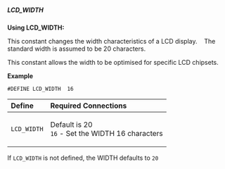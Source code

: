 <div class="section">

<div class="titlepage">

<div>

<div>

##### <span id="lcd_width"></span>LCD\_WIDTH

</div>

</div>

</div>

<span class="strong">**Using LCD\_WIDTH:**</span>

This constant changes the width characteristics of a LCD display.    The
standard width is assumed to be 20 characters.

This constant allows the width to be optimised for specific LCD
chipsets.

<span class="strong">**Example**</span>

``` literallayout
#DEFINE LCD_WIDTH  16
```

<div class="informaltable">

<table data-border="1">
<thead>
<tr class="header">
<th style="text-align: left;">Define</th>
<th style="text-align: left;">Required Connections</th>
</tr>
</thead>
<tbody>
<tr class="odd">
<td style="text-align: left;"><p><code class="literal">LCD_WIDTH</code></p></td>
<td style="text-align: left;"><p>Default is 20<br />
<code class="literal">16</code> - Set the WIDTH 16 characters<br />
</p></td>
</tr>
</tbody>
</table>

</div>

If `LCD_WIDTH` is not defined, the WIDTH defaults to `20`

</div>
